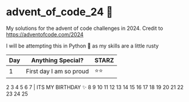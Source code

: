 # advent_of_code_24 🤶
My solutions for the advent of code challenges in 2024. Credit to https://adventofcode.com/2024

I will be attempting this in Python 🐍 as my skills are a little rusty

| Day | Anything Special? | STARZ
| ----------- | ----------- | ----------- |
1 | First day I am so proud | ⭐⭐
2
3
4
5
6
7 | ITS MY BIRTHDAY ✨
8
9
10
11
12
13
14
15
16
17
18
19
20
21
22
23
24
25
